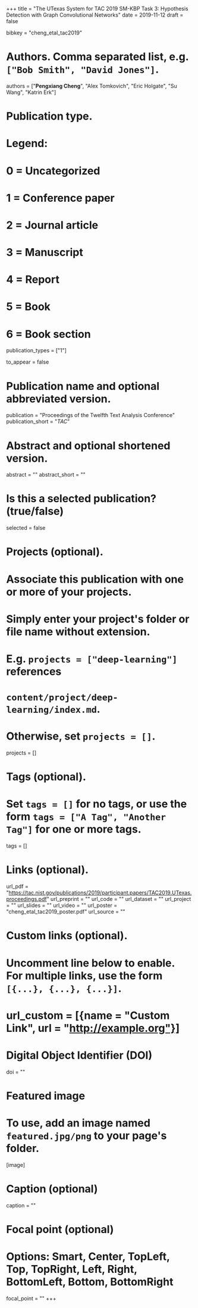 +++
title = "The UTexas System for TAC 2019 SM-KBP Task 3: Hypothesis Detection with Graph Convolutional Networks"
date = 2019-11-12
draft = false

bibkey = "cheng_etal_tac2019"

# Authors. Comma separated list, e.g. `["Bob Smith", "David Jones"]`.
authors = ["**Pengxiang Cheng**", "Alex Tomkovich", "Eric Holgate", "Su Wang", "Katrin Erk"]

# Publication type.
# Legend:
# 0 = Uncategorized
# 1 = Conference paper
# 2 = Journal article
# 3 = Manuscript
# 4 = Report
# 5 = Book
# 6 = Book section
publication_types = ["1"]

to_appear = false

# Publication name and optional abbreviated version.
publication = "Proceedings of the Twelfth Text Analysis Conference"
publication_short = "*TAC*"

# Abstract and optional shortened version.
abstract = ""
abstract_short = ""

# Is this a selected publication? (true/false)
selected = false

# Projects (optional).
#   Associate this publication with one or more of your projects.
#   Simply enter your project's folder or file name without extension.
#   E.g. `projects = ["deep-learning"]` references 
#   `content/project/deep-learning/index.md`.
#   Otherwise, set `projects = []`.
projects = []

# Tags (optional).
#   Set `tags = []` for no tags, or use the form `tags = ["A Tag", "Another Tag"]` for one or more tags.
tags = []

# Links (optional).
url_pdf = "https://tac.nist.gov/publications/2019/participant.papers/TAC2019.UTexas.proceedings.pdf"
url_preprint = ""
url_code = ""
url_dataset = ""
url_project = ""
url_slides = ""
url_video = ""
url_poster = "cheng_etal_tac2019_poster.pdf"
url_source = ""

# Custom links (optional).
#   Uncomment line below to enable. For multiple links, use the form `[{...}, {...}, {...}]`.
# url_custom = [{name = "Custom Link", url = "http://example.org"}]

# Digital Object Identifier (DOI)
doi = ""

# Featured image
# To use, add an image named `featured.jpg/png` to your page's folder. 
[image]
  # Caption (optional)
  caption = ""

  # Focal point (optional)
  # Options: Smart, Center, TopLeft, Top, TopRight, Left, Right, BottomLeft, Bottom, BottomRight
  focal_point = ""
+++
